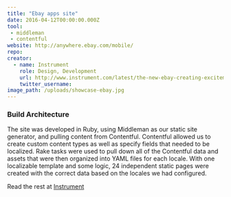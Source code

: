 ```yaml
---
title: "Ebay apps site"
date: 2016-04-12T00:00:00.000Z
tool:
 - middleman
 - contentful
website: http://anywhere.ebay.com/mobile/
repo:
creator:
  - name: Instrument
    role: Design, Development
    url: http://www.instrument.com/latest/the-new-ebay-creating-excitement-through-code    
    twitter_username:
image_path: /uploads/showcase-ebay.jpg
---
```


### Build Architecture

The site was developed in Ruby, using Middleman as our static site generator, and pulling content from Contentful. Contentful allowed us to create custom content types as well as specify fields that needed to be localized. Rake tasks were used to pull down all of the Contentful data and assets that were then organized into YAML files for each locale. With one localizable template and some logic, 24 independent static pages were created with the correct data based on the locales we had configured.

Read the rest at [Instrument](http://www.instrument.com/latest/the-new-ebay-creating-excitement-through-code)
